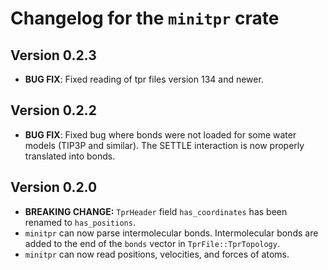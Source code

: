 # Changelog for the `minitpr` crate

## Version 0.2.3
- **BUG FIX**: Fixed reading of tpr files version 134 and newer.

## Version 0.2.2
- **BUG FIX**: Fixed bug where bonds were not loaded for some water models (TIP3P and similar). The SETTLE interaction is now properly translated into bonds.

## Version 0.2.0
- **BREAKING CHANGE:** `TprHeader` field `has_coordinates` has been renamed to `has_positions`.
- `minitpr` can now parse intermolecular bonds. Intermolecular bonds are added to the end of the `bonds` vector in `TprFile::TprTopology`.
- `minitpr` can now read positions, velocities, and forces of atoms.